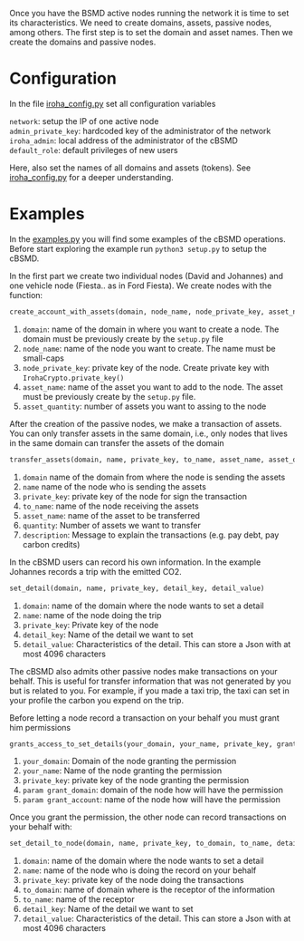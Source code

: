 Once you have the BSMD active nodes running the network it is time to set its characteristics. 
We need to create domains, assets, passive nodes, among others. The first step is to set the
 domain and asset names. Then we create the domains and passive nodes.

# Configuration

In the file [iroha_config.py](iroha_config.py) set all configuration variables

`network`: setup the IP of one active node \
`admin_private_key`: hardcoded key of the administrator of the network \
`iroha_admin`: local address of the administrator of the cBSMD \
`default_role`: default privileges of new users

Here, also set the names of all domains and assets (tokens). See [iroha_config.py](iroha_config.py) 
for a deeper understanding. 

# Examples

In the [examples.py](examples.py) you will find some examples of the cBSMD operations. 
Before start exploring the example run `python3 setup.py` to setup the cBSMD.
 
In the first part we create two individual nodes (David and Johannes) and 
one vehicle node (Fiesta.. as in Ford Fiesta). We create nodes with the function:
```python
create_account_with_assets(domain, node_name, node_private_key, asset_name, asset_quantity)

``` 
1. `domain`: name of the domain in where you want to create a node. The domain must be 
previously create by the `setup.py` file 
1. `node_name`: name of the node you want to create. The name must be small-caps
1. `node_private_key`: private key of the node. Create private key with `IrohaCrypto.private_key()`
2. `asset_name`: name of the asset you want to add to the node. The asset must be 
previously create by the `setup.py` file.
1. `asset_quantity`: number of assets you want to assing to the node

After the creation of the passive nodes, we make a transaction of assets. You can only 
transfer assets in the same domain, i.e., only nodes that lives in the same domain can 
transfer the assets of the domain
```python
transfer_assets(domain, name, private_key, to_name, asset_name, asset_quantity, message)

```
1. `domain` name of the domain from where the node is sending the assets
2. `name` name of the node who is sending the assets
3. `private_key`:  private key of the node for sign the transaction
4. `to_name`: name of the node receiving the assets
5. `asset_name`: name of the asset to be transferred
5. `quantity`: Number of assets we want to transfer
5. `description`: Message to explain the transactions (e.g. pay debt, pay carbon credits)

In the cBSMD users can record his own information. In the example Johannes records a trip 
with the emitted CO2.
```python
set_detail(domain, name, private_key, detail_key, detail_value)
```
1. `domain`: name of the domain where the node wants to set a detail
2. `name`: name of the node doing the trip
3. `private_key`: Private key of the node
4. `detail_key`: Name of the detail we want to set
5. `detail_value`: Characteristics of the detail. This can store a Json with at most 4096 
characters

The cBSMD also admits other passive nodes make transactions on your behalf. This is useful
for transfer information that was not generated by you but is related to you. For example, if 
you made a taxi trip, the taxi can set in your profile the carbon you expend on the trip.

Before letting a node record a transaction on your behalf you must grant him permissions
```python
grants_access_to_set_details(your_domain, your_name, private_key, grant_domain, grant_account)
```
1. `your_domain`: Domain of the node granting the permission
1. `your_name`:  Name of the node granting the permission
1. `private_key`: private key of the node granting the permission
2. `param grant_domain`: domain of the node how will have the permission
3. `param grant_account`: name of the node how will have the permission

Once you grant the permission, the other node can record transactions on your behalf with:

```python
set_detail_to_node(domain, name, private_key, to_domain, to_name, detail_key, detail_value)
```
1. `domain`: name of the domain where the node wants to set a detail
2. `name`: name of the node who is doing the record on your behalf
4. `private_key`: private key of the node doing the transactions
1. `to_domain`: name of domain where is the receptor of the information 
1. `to_name`: name of the receptor
1. `detail_key`: Name of the detail we want to set
1. `detail_value`: Characteristics of the detail. This can store a Json with at most 4096 
characters
 